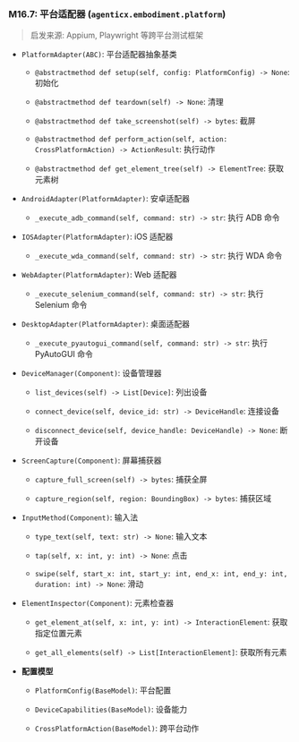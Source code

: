 ### M16.7: 平台适配器 (`agenticx.embodiment.platform`)

> 启发来源: Appium, Playwright 等跨平台测试框架

* `PlatformAdapter(ABC)`: 平台适配器抽象基类

  * `@abstractmethod
    def setup(self, config: PlatformConfig) -> None`: 初始化

  * `@abstractmethod
    def teardown(self) -> None`: 清理

  * `@abstractmethod
    def take_screenshot(self) -> bytes`: 截屏

  * `@abstractmethod
    def perform_action(self, action: CrossPlatformAction) -> ActionResult`: 执行动作

  * `@abstractmethod
    def get_element_tree(self) -> ElementTree`: 获取元素树

* `AndroidAdapter(PlatformAdapter)`: 安卓适配器

  * `_execute_adb_command(self, command: str) -> str`: 执行 ADB 命令

* `IOSAdapter(PlatformAdapter)`: iOS 适配器

  * `_execute_wda_command(self, command: str) -> str`: 执行 WDA 命令

* `WebAdapter(PlatformAdapter)`: Web 适配器

  * `_execute_selenium_command(self, command: str) -> str`: 执行 Selenium 命令

* `DesktopAdapter(PlatformAdapter)`: 桌面适配器

  * `_execute_pyautogui_command(self, command: str) -> str`: 执行 PyAutoGUI 命令

* `DeviceManager(Component)`: 设备管理器

  * `list_devices(self) -> List[Device]`: 列出设备

  * `connect_device(self, device_id: str) -> DeviceHandle`: 连接设备

  * `disconnect_device(self, device_handle: DeviceHandle) -> None`: 断开设备

* `ScreenCapture(Component)`: 屏幕捕获器

  * `capture_full_screen(self) -> bytes`: 捕获全屏

  * `capture_region(self, region: BoundingBox) -> bytes`: 捕获区域

* `InputMethod(Component)`: 输入法

  * `type_text(self, text: str) -> None`: 输入文本

  * `tap(self, x: int, y: int) -> None`: 点击

  * `swipe(self, start_x: int, start_y: int, end_x: int, end_y: int, duration: int) -> None`: 滑动

* `ElementInspector(Component)`: 元素检查器

  * `get_element_at(self, x: int, y: int) -> InteractionElement`: 获取指定位置元素

  * `get_all_elements(self) -> List[InteractionElement]`: 获取所有元素

* **配置模型**

  * `PlatformConfig(BaseModel)`: 平台配置

  * `DeviceCapabilities(BaseModel)`: 设备能力

  * `CrossPlatformAction(BaseModel)`: 跨平台动作